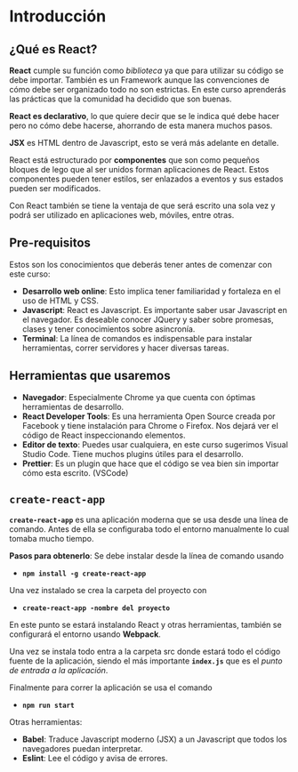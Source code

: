 # Introducción

## ¿Qué es React?

**React** cumple su función como *biblioteca* ya que para utilizar su código se debe importar. También es un Framework aunque las convenciones de cómo debe ser organizado todo no son estrictas.
En este curso aprenderás las prácticas que la comunidad ha decidido que son buenas.

**React es declarativo**, lo que quiere decir que se le indica qué debe hacer pero no cómo debe hacerse, ahorrando de esta manera muchos pasos.

**JSX** es HTML dentro de Javascript, esto se verá más adelante en detalle.

React está estructurado por **componentes** que son como pequeños bloques de lego que al ser unidos forman aplicaciones de React. Estos componentes pueden tener estilos, ser enlazados a eventos y sus estados pueden ser modificados.

Con React también se tiene la ventaja de que será escrito una sola vez y podrá ser utilizado en aplicaciones web, móviles, entre otras.


## Pre-requisitos

Estos son los conocimientos que deberás tener antes de comenzar con este curso:

- **Desarrollo web online**: Esto implica tener familiaridad y fortaleza en el uso de HTML y CSS.
- **Javascript**: React es Javascript. Es importante saber usar Javascript en el navegador. Es deseable conocer JQuery y saber sobre promesas, clases y tener conocimientos sobre asincronía.
- **Terminal**: La línea de comandos es indispensable para instalar herramientas, correr servidores y hacer diversas tareas.


## Herramientas que usaremos


- **Navegador**: Especialmente Chrome ya que cuenta con óptimas herramientas de desarrollo.
- **React Developer Tools**: Es una herramienta Open Source creada por Facebook y tiene instalación para Chrome o Firefox. Nos dejará ver el código de React inspeccionando elementos.
- **Editor de texto**: Puedes usar cualquiera, en este curso sugerimos Visual Studio Code. Tiene muchos plugins útiles para el desarrollo.
- **Prettier**: Es un plugin que hace que el código se vea bien sin importar cómo esta escrito. (VSCode)


## `create-react-app`

**`create-react-app`** es una aplicación moderna que se usa desde una línea de comando. Antes de ella se configuraba todo el entorno manualmente lo cual tomaba mucho tiempo.

**Pasos para obtenerlo**: Se debe instalar desde la línea de comando usando

- **`npm install -g create-react-app`**

Una vez instalado se crea la carpeta del proyecto con

- **`create-react-app -nombre del proyecto`**

En este punto se estará instalando React y otras herramientas, también se configurará el entorno usando **Webpack**.

Una vez se instala todo entra a la carpeta src donde estará todo el código fuente de la aplicación, siendo el más importante **`index.js`** que es el *punto de entrada a la aplicación*.

Finalmente para correr la aplicación se usa el comando

- **`npm run start`**

Otras herramientas:
- **Babel**: Traduce Javascript moderno (JSX) a un Javascript que todos los navegadores puedan interpretar.
- **Eslint**: Lee el código y avisa de errores.
